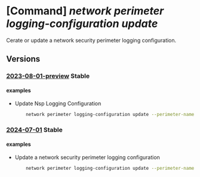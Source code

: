 # [Command] _network perimeter logging-configuration update_

Cerate or update a network security perimeter logging configuration.

## Versions

### [2023-08-01-preview](/Resources/mgmt-plane/L3N1YnNjcmlwdGlvbnMve30vcmVzb3VyY2Vncm91cHMve30vcHJvdmlkZXJzL21pY3Jvc29mdC5uZXR3b3JrL25ldHdvcmtzZWN1cml0eXBlcmltZXRlcnMve30vbG9nZ2luZ2NvbmZpZ3VyYXRpb25zL3t9/2023-08-01-preview.xml) **Stable**

<!-- mgmt-plane /subscriptions/{}/resourcegroups/{}/providers/microsoft.network/networksecurityperimeters/{}/loggingconfigurations/{} 2023-08-01-preview -->

#### examples

- Update Nsp Logging Configuration
    ```bash
        network perimeter logging-configuration update --perimeter-name nsp1 --resource-group rg1 --enabled-log-categories "[NspPublicInboundPerimeterRulesDenied,NspPublicOutboundPerimeterRulesDenied]"
    ```

### [2024-07-01](/Resources/mgmt-plane/L3N1YnNjcmlwdGlvbnMve30vcmVzb3VyY2Vncm91cHMve30vcHJvdmlkZXJzL21pY3Jvc29mdC5uZXR3b3JrL25ldHdvcmtzZWN1cml0eXBlcmltZXRlcnMve30vbG9nZ2luZ2NvbmZpZ3VyYXRpb25zL3t9/2024-07-01.xml) **Stable**

<!-- mgmt-plane /subscriptions/{}/resourcegroups/{}/providers/microsoft.network/networksecurityperimeters/{}/loggingconfigurations/{} 2024-07-01 -->

#### examples

- Update a network security perimeter logging configuration
    ```bash
        network perimeter logging-configuration update --perimeter-name nsp1 --resource-group rg1 --enabled-log-categories "[NspPublicInboundPerimeterRulesDenied,NspPublicOutboundPerimeterRulesDenied]"
    ```
